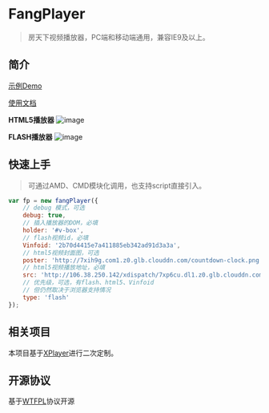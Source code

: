 # FangPlayer

> 房天下视频播放器，PC端和移动端通用，兼容IE9及以上。

## 简介

[示例Demo](http://dev.brofen.cn/Fang/fangPlayer/)

[使用文档](http://dev.brofen.cn/Fang/fangPlayer/docs)

**HTML5播放器**
![image](http://7xih9g.com1.z0.glb.clouddn.com/XPlayer.jpg)

**FLASH播放器**
![image](http://7xih9g.com1.z0.glb.clouddn.com/XPlayer-Flash.jpg)

## 快速上手

> 可通过AMD、CMD模块化调用，也支持script直接引入。

```js
var fp = new fangPlayer({
    // debug 模式，可选
    debug: true,
    // 插入播放器的DOM，必填
    holder: '#v-box',
    // flash视频id，必填
    Vinfoid: '2b70d4415e7a411885eb342ad91d3a3a',
    // html5视频封面图，可选
    poster: 'http://7xih9g.com1.z0.glb.clouddn.com/countdown-clock.png',
    // html5视频播放地址，必填
    src: 'http://106.38.250.142/xdispatch/7xp6cu.dl1.z0.glb.clouddn.com/360.mp4',
    // 优先级，可选，有flash、html5、Vinfoid
    // 但仍然取决于浏览器支持情况
    type: 'flash'
});
```
## 相关项目

本项目基于[XPlayer](http://git.brofen.cn/fenglinzeng/XPlayer)进行二次定制。

## 开源协议

基于[WTFPL](http://en.wikipedia.org/wiki/WTFPL)协议开源